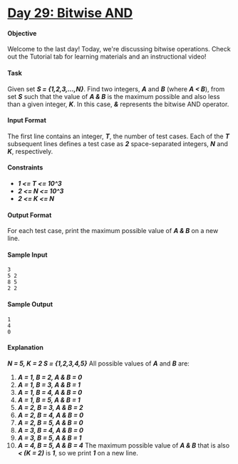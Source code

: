# [Day 29: Bitwise AND](https://www.hackerrank.com/challenges/30-bitwise-and)

#### Objective
Welcome to the last day! Today, we're discussing bitwise operations. Check out the Tutorial tab for learning materials and an instructional video!

#### Task
Given set __*S = {1,2,3,...,N}*__. Find two integers, __*A*__ and __*B*__ (where __*A < B*__), from set __*S*__ such that the value of __*A & B*__ is the maximum possible and also less than a given integer, __*K*__. In this case, __*&*__ represents the bitwise AND operator.

#### Input Format
The first line contains an integer, __*T*__, the number of test cases.
Each of the __*T*__ subsequent lines defines a test case as __*2*__ space-separated integers, __*N*__ and __*K*__, respectively.

#### Constraints
* __*1 <= T <= 10^3*__
* __*2 <= N <= 10^3*__
* __*2 <= K <= N*__

#### Output Format
For each test case, print the maximum possible value of __*A & B*__ on a new line.

#### Sample Input
```
3
5 2
8 5
2 2
```

#### Sample Output
```
1
4
0
```

#### Explanation
__*N = 5, K = 2 S = {1,2,3,4,5}*__
All possible values of __*A*__ and __*B*__ are:
1. __*A = 1, B = 2, A & B = 0*__
2. __*A = 1, B = 3, A & B = 1*__
3. __*A = 1, B = 4, A & B = 0*__
4. __*A = 1, B = 5, A & B = 1*__
5. __*A = 2, B = 3, A & B = 2*__
6. __*A = 2, B = 4, A & B = 0*__
7. __*A = 2, B = 5, A & B = 0*__
8. __*A = 3, B = 4, A & B = 0*__
9. __*A = 3, B = 5, A & B = 1*__
10. __*A = 4, B = 5, A & B = 4*__
The maximum possible value of __*A & B*__ that is also __*< (K = 2)*__ is __*1*__, so we print __*1*__ on a new line.
